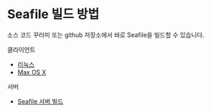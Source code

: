 # Seafile 빌드 방법

소스 코드 꾸러미 또는 github 저장소에서 바로 Seafile을 빌드할 수 있습니다.

클라이언트

* [리눅스](linux.md)
* [Max OS X](osx.md)

서버

* [Seafile 서버 빌드](server.md)

